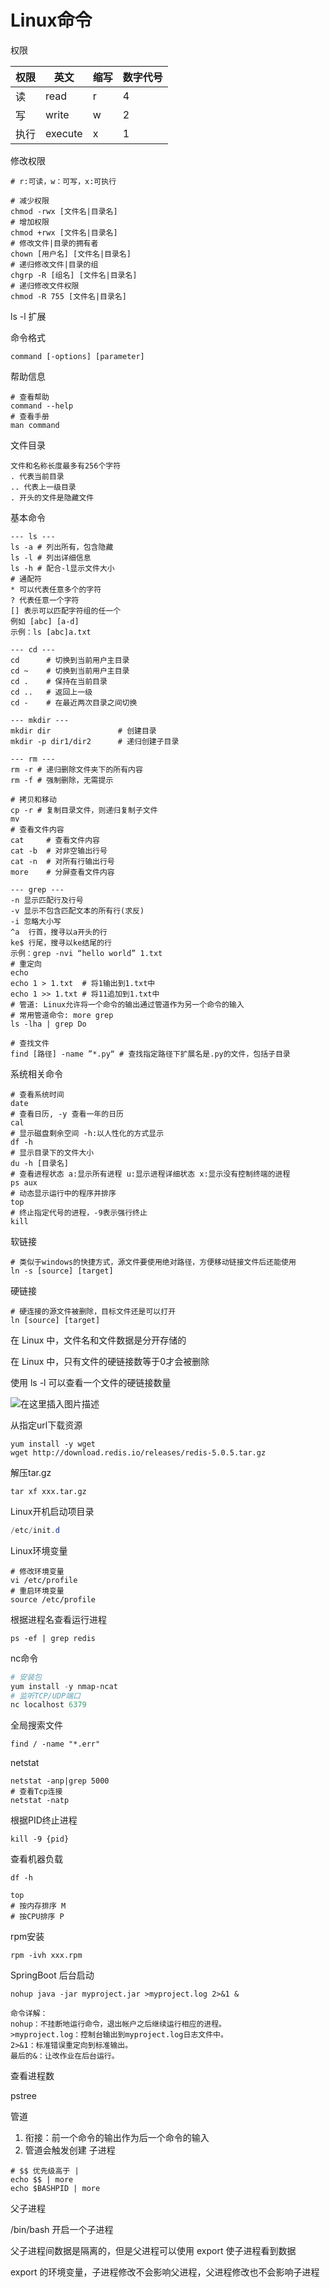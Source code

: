 # Linux命令

权限

| 权限 | 英文    | 缩写 | 数字代号 |
| ---- | ------- | ---- | -------- |
| 读   | read    | r    | 4        |
| 写   | write   | w    | 2        |
| 执行 | execute | x    | 1        |

修改权限

```shell
# r:可读，w：可写，x:可执行

# 减少权限
chmod -rwx [文件名|目录名]
# 增加权限
chmod +rwx [文件名|目录名]
# 修改文件|目录的拥有者
chown [用户名] [文件名|目录名]
# 递归修改文件|目录的组
chgrp -R [组名] [文件名|目录名]
# 递归修改文件权限
chmod -R 755 [文件名|目录名]
```

ls -l 扩展



命令格式

```shell
command [-options] [parameter]
```

帮助信息

```shell
# 查看帮助
command --help
# 查看手册
man command
```

文件目录

```shell
文件和名称长度最多有256个字符
. 代表当前目录
.. 代表上一级目录
. 开头的文件是隐藏文件
```

基本命令

```shell
--- ls ---
ls -a # 列出所有，包含隐藏
ls -l # 列出详细信息
ls -h # 配合-l显示文件大小
# 通配符
* 可以代表任意多个的字符
? 代表任意一个字符
[] 表示可以匹配字符组的任一个 
例如 [abc] [a-d]
示例：ls [abc]a.txt

--- cd ---
cd 		# 切换到当前用户主目录
cd ~	# 切换到当前用户主目录
cd .	# 保持在当前目录
cd ..	# 返回上一级
cd -	# 在最近两次目录之间切换

--- mkdir ---
mkdir dir				# 创建目录
mkdir -p dir1/dir2		# 递归创建子目录

--- rm ---
rm -r # 递归删除文件夹下的所有内容
rm -f # 强制删除，无需提示

# 拷贝和移动
cp -r # 复制目录文件，则递归复制子文件
mv
# 查看文件内容
cat		# 查看文件内容
cat -b	# 对非空输出行号
cat -n	# 对所有行输出行号
more	# 分屏查看文件内容

--- grep ---
-n 显示匹配行及行号
-v 显示不包含匹配文本的所有行(求反)
-i 忽略大小写
^a	行首，搜寻以a开头的行
ke$	行尾，搜寻以ke结尾的行
示例：grep -nvi “hello world” 1.txt
# 重定向
echo
echo 1 > 1.txt	# 将1输出到1.txt中
echo 1 >> 1.txt	# 将11追加到1.txt中
# 管道: Linux允许将一个命令的输出通过管道作为另一个命令的输入
# 常用管道命令: more grep
ls -lha | grep Do

# 查找文件
find [路径] -name ”*.py“ # 查找指定路径下扩展名是.py的文件，包括子目录
```

系统相关命令

```shell
# 查看系统时间
date
# 查看日历, -y 查看一年的日历
cal
# 显示磁盘剩余空间 -h:以人性化的方式显示
df -h
# 显示目录下的文件大小
du -h [目录名]
# 查看进程状态 a:显示所有进程 u:显示进程详细状态 x:显示没有控制终端的进程
ps aux
# 动态显示运行中的程序并排序
top
# 终止指定代号的进程，-9表示强行终止
kill
```

软链接

```shell
# 类似于windows的快捷方式，源文件要使用绝对路径，方便移动链接文件后还能使用
ln -s [source] [target]
```

硬链接

```shell
# 硬连接的源文件被删除，目标文件还是可以打开
ln [source] [target]
```

在 Linux 中，文件名和文件数据是分开存储的

在 Linux 中，只有文件的硬链接数等于0才会被删除

使用 ls -l 可以查看一个文件的硬链接数量

![在这里插入图片描述](https://img-blog.csdnimg.cn/20210406230655759.png?x-oss-process=image/watermark,type_ZmFuZ3poZW5naGVpdGk,shadow_10,text_aHR0cHM6Ly9ibG9nLmNzZG4ubmV0L3dlaXhpbl80MjEwMzAyNg==,size_16,color_FFFFFF,t_70)

从指定url下载资源

```shell
yum install -y wget
wget http://download.redis.io/releases/redis-5.0.5.tar.gz
```

解压tar.gz

```shell
tar xf xxx.tar.gz
```

Linux开机启动项目录

```powershell
/etc/init.d
```

Linux环境变量

```shell
# 修改环境变量
vi /etc/profile
# 重启环境变量
source /etc/profile
```

根据进程名查看运行进程

```shell
ps -ef | grep redis
```

nc命令

```powershell
# 安装包
yum install -y nmap-ncat
# 监听TCP/UDP端口
nc localhost 6379
```

全局搜索文件

```shell
find / -name "*.err"
```

netstat

```shell
netstat -anp|grep 5000
# 查看Tcp连接
netstat -natp
```

根据PID终止进程

```shell
kill -9 {pid}
```

查看机器负载

```shell
df -h
```

```shell
top
# 按内存排序 M
# 按CPU排序 P
```

rpm安装

```shell
rpm -ivh xxx.rpm
```

SpringBoot 后台启动

```shell
nohup java -jar myproject.jar >myproject.log 2>&1 &

命令详解：
nohup：不挂断地运行命令，退出帐户之后继续运行相应的进程。
>myproject.log：控制台输出到myproject.log日志文件中。
2>&1：标准错误重定向到标准输出。
最后的&：让改作业在后台运行。
```

查看进程数

pstree

管道

1. 衔接：前一个命令的输出作为后一个命令的输入
2. 管道会触发创建 子进程

```shell
# $$ 优先级高于 |
echo $$ | more
echo $BASHPID | more
```

父子进程

/bin/bash 开启一个子进程

父子进程间数据是隔离的，但是父进程可以使用 export 使子进程看到数据

export 的环境变量，子进程修改不会影响父进程，父进程修改也不会影响子进程